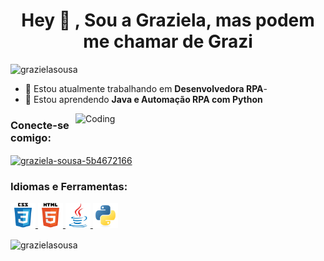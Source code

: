 <h1 align="center">Hey 👋 , Sou a Graziela, mas podem me chamar de Grazi</h1>
<p align="left"> <img src="https://komarev.com/ghpvc/?username=grazielasousa&label=Profile%20views&color=0e75b6&style=flat" alt="grazielasousa" /> </p>

- 🔭 Estou atualmente trabalhando em **Desenvolvedora RPA**-
- 🌱 Estou aprendendo **Java e Automação RPA com Python**

<img align="right" alt="Coding" width="400" src="https://i.pinimg.com/originals/74/4f/53/744f530d6c2ac3b3bb3e182927de1700.gif">



<h3 align="left">Conecte-se comigo:</h3><p align="left">

<a href="https://linkedin.com/in/graziela-sousa-5b4672166" target="blank"><img align="center" src="https://raw.githubusercontent.com/rahuldkjain/github-profile-readme-generator/master/src/images/icons/Social/linked-in-alt.svg" alt="graziela-sousa-5b4672166" height="30" width="40" /></a></p>


<h3 align=" left">Idiomas e Ferramentas:</h3><p align="left">
<a href="https://www.w3schools.com/css/" target="_blank" rel="noreferrer"> <img src="https://raw.githubusercontent.com/devicons/devicon/master/icons/css3/css3-original-wordmark.svg" alt="css3" width="40" height="40"/> </a> <a href="https://www.w3.org/html/" target="_blank" rel="noreferrer"> <img src="https://raw.githubusercontent.com/devicons/devicon/master/icons/html5/html5-original-wordmark.svg" alt="html5" width="40" height="40"/> </a> <a href="https://www.java.com" target="_blank" rel="noreferrer"> <img src="https://raw.githubusercontent.com/devicons/devicon/master/icons/java/java-original.svg" alt="java" width="40" height="40"/> </a> <a href="https://www.python.org" target="_blank" rel="noreferrer"> <img src="https://raw.githubusercontent.com/devicons/devicon/master/icons/python/python-original.svg" alt="python" width="40" height="40"/> </a> </p>

<p><img align="center" src="https://github-readme-stats.vercel.app/api/top-langs?username=grazielasousa&show_icons=true&locale=en&layout=compact" alt="grazielasousa" /></p>
